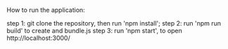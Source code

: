How to run the application:

step 1: git clone the repository, then run 'npm install';
step 2: run 'npm run build' to create and bundle.js
step 3: run 'npm start', to open http://localhost:3000/
